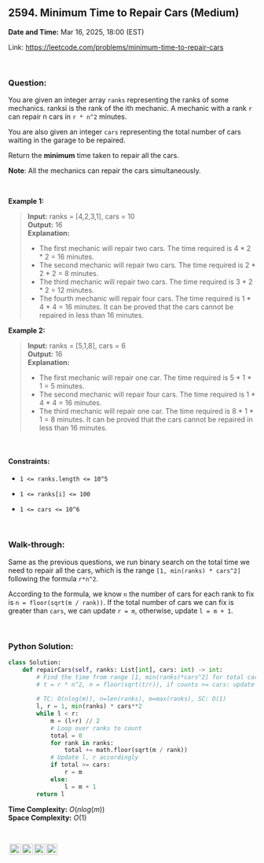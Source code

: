## 2594. Minimum Time to Repair Cars (Medium)
**Date and Time:** Mar 16, 2025, 18:00 (EST)

Link: https://leetcode.com/problems/minimum-time-to-repair-cars

<br>

### Question:
You are given an integer array `ranks` representing the ranks of some mechanics. ranksi is the rank of the ith mechanic. A mechanic with a rank `r` can repair n cars in `r * n^2` minutes.

You are also given an integer `cars` representing the total number of cars waiting in the garage to be repaired.

Return the **minimum** time taken to repair all the cars.

**Note**: All the mechanics can repair the cars simultaneously.

<br>

**Example 1:**
> **Input:** ranks = [4,2,3,1], cars = 10 <br>
> **Output:** 16 <br>
> **Explanation:** <br>
> - The first mechanic will repair two cars. The time required is 4 * 2 * 2 = 16 minutes.
> - The second mechanic will repair two cars. The time required is 2 * 2 * 2 = 8 minutes.
> - The third mechanic will repair two cars. The time required is 3 * 2 * 2 = 12 minutes.
> - The fourth mechanic will repair four cars. The time required is 1 * 4 * 4 = 16 minutes.
> It can be proved that the cars cannot be repaired in less than 16 minutes.​​

**Example 2:**
> **Input:** ranks = [5,1,8], cars = 6 <br>
> **Output:** 16 <br>
> **Explanation:** <br>
> - The first mechanic will repair one car. The time required is 5 * 1 * 1 = 5 minutes.
> - The second mechanic will repair four cars. The time required is 1 * 4 * 4 = 16 minutes.
> - The third mechanic will repair one car. The time required is 8 * 1 * 1 = 8 minutes.
> It can be proved that the cars cannot be repaired in less than 16 minutes.​​

<br>

#### Constraints:
* `1 <= ranks.length <= 10^5`

* `1 <= ranks[i] <= 100`

* `1 <= cars <= 10^6`

<br>

### Walk-through: 
Same as the previous questions, we run binary search on the total time we need to repair all the cars, which is the range `[1, min(ranks) * cars^2]` following the formula `r*n^2`.

According to the formula, we know `n` the number of cars for each rank to fix is `n = floor(sqrt(m / rank))`. If the total number of cars we can fix is greater than `cars`, we can update `r = m`, otherwise, update `l = m + 1`.

<br>

### Python Solution:
```python
class Solution:
    def repairCars(self, ranks: List[int], cars: int) -> int:
        # Find the time from range [1, min(ranks)*cars^2] for total cars we can fix within given time
        # t = r * n^2, n = floor(sqrt(t/r)), if counts >= cars: update r = m
        
        # TC: O(nlog(m)), n=len(ranks), m=max(ranks), SC: O(1)
        l, r = 1, min(ranks) * cars**2
        while l < r:
            m = (l+r) // 2
            # Loop over ranks to count
            total = 0
            for rank in ranks:
                total += math.floor(sqrt(m / rank))
            # Update l, r accordingly
            if total >= cars:
                r = m
            else:
                l = m + 1
        return l
```
**Time Complexity:** $O(nlog(m))$ <br>
**Space Complexity:** $O(1)$

<br>

<img style="height:22px!important;margin-left:3px;vertical-align:text-bottom;" src="https://mirrors.creativecommons.org/presskit/icons/cc.svg?ref=chooser-v1" alt="CC BY-NC-SA" title="CC BY-NC-SA"><img style="height:22px!important;margin-left:3px;vertical-align:text-bottom;" src="https://mirrors.creativecommons.org/presskit/icons/by.svg?ref=chooser-v1" alt="BY: credit must be given to the creator" title="BY: credit must be given to the creator"><img style="height:22px!important;margin-left:3px;vertical-align:text-bottom;" src="https://mirrors.creativecommons.org/presskit/icons/nc.svg?ref=chooser-v1" alt="NC: Only noncommercial uses of the work are permitted" title="NC: Only noncommercial uses of the work are permitted"><img style="height:22px!important;margin-left:3px;vertical-align:text-bottom;" src="https://mirrors.creativecommons.org/presskit/icons/sa.svg?ref=chooser-v1" alt="SA: Adaptations must be shared under the same terms" title="SA: Adaptations must be shared under the same terms">